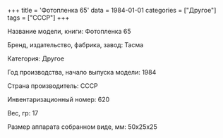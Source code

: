 +++
title = 'Фотопленка 65'
data = 1984-01-01
categories = ["Другое"]
tags = ["СССР"]
+++

Название модели, книги: Фотопленка 65

Бренд, издательство, фабрика, завод: Тасма

Категория: Другое

Год производства, начало выпуска модели: 1984

Страна производитель: СССР

Инвентаризационный номер: 620

Вес, гр: 17

Размер аппарата  собранном виде, мм: 50х25х25

